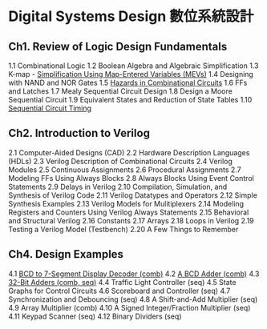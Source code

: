 # Digital Systems Design 數位系統設計

## Ch1. Review of Logic Design Fundamentals
1.1 Combinational Logic
1.2 Boolean Algebra and Algebraic Simplification
1.3 K-map
    - [Simplification Using Map-Entered Variables (MEVs)][1.3]
1.4 Designing with NAND and NOR Gates
1.5 [Hazards in Combinational Circuits][1.5]
1.6 FFs and Latches
1.7 Mealy Sequential Circuit Design
1.8 Design a Moore Sequential Circuit
1.9 Equivalent States and Reduction of State Tables
1.10 [Sequential Circuit Timing][1.10]

[1.3]: Ch1/1.03K-MapsAndMEVs.pdf
[1.5]: Ch1/1.05HazardsInCombCkts.pdf
[1.10]: Ch1/1.10SeqCktTiming.pdf

## Ch2. Introduction to Verilog
2.1 Computer-Aided Designs (CAD)
2.2 Hardware Description Languages (HDLs)
2.3 Verilog Description of Combinational Circuits
2.4 Verilog Modules
2.5 Continuous Assignments
2.6 Procedural Assignments
2.7 Modeling FFs Using Always Blocks
2.8 Always Blocks Using Event Control Statements
2.9 Delays in Verilog 
2.10 Compilation, Simulation, and Synthesis of Verilog Code
2.11 Verilog Datatypes and Operators
2.12 Simple Synthesis Examples
2.13 Verilog Models for Mulitiplexers
2.14 Modeling Registers and Counters Using Verilog Always Statements
2.15 Behavioral and Structural Verilog
2.16 Constants
2.17 Arrays
2.18 Loops in Verilog
2.19 Testing a Verilog Model (Testbench)
2.20 A Few Things to Remember

## Ch4. Design Examples
4.1 [BCD to 7-Segment Display Decoder (comb)][4.1]
4.2 [A BCD Adder (comb)][4.2]
4.3 [32-Bit Adders (comb, seq)][4.3]
4.4 Traffic Light Controller (seq)
4.5 State Graphs for Control Circuits
4.6 Scoreboard and Controller (seq)
4.7 Synchronization and Debouncing (seq)
4.8 A Shift-and-Add Multiplier (seq)
4.9 Array Multiplier (comb)
4.10 A Signed Integer/Fraction Multiplier (seq)
4.11 Keypad Scanner (seq)
4.12 Binary Dividers (seq)

[4.1]: Ch4/01.BCDTo7Seg/
[4.2]: Ch4/02.BCDAdder/
[4.3]: Ch4/03.32BitCLA/